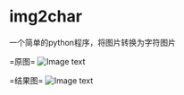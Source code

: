 # img2char
一个简单的python程序，将图片转换为字符图片

=原图=
![Image text](https://github.com/clayandgithub/img2char/blob/master/input.jpg?raw=true)

=结果图=
![Image text](https://github.com/clayandgithub/img2char/blob/master/output.jpg?raw=true)
